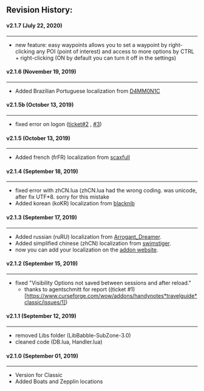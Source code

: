 ## Revision History:

#### v2.1.7 (July 22, 2020)
---------------------------
* new feature: easy waypoints allows you to set a waypoint by right-clicking any POI (point of interest) and access to more options by CTRL + right-clicking (ON by default you can turn it off in the settings)

#### v2.1.6 (November 19, 2019)
-------------------------------
* Added Brazilian Portuguese localization from [D4MM0N1C](https://www.curseforge.com/members/d4mm0n1c)

#### v2.1.5b (October 13, 2019)
-------------------------------
* fixed error on logon ([ticket#2](https://www.curseforge.com/wow/addons/handynotes*travelguide*classic/issues/2) , [#3](https://www.curseforge.com/wow/addons/handynotes*travelguide*classic/issues/3))   
					
#### v2.1.5 (October 13, 2019)
------------------------------
* Added french (frFR) localization from [scaxfull](https://www.curseforge.com/members/scaxfull)

#### v2.1.4 (September 18, 2019)
--------------------------------
* fixed error with zhCN.lua (zhCN.lua had the wrong coding. was unicode, after fix UTF*8. sorry for this mistake
* Added korean (koKR) localization from [blacknib](https://www.curseforge.com/members/blacknib)

#### v2.1.3 (September 17, 2019)
--------------------------------
* Added russian (ruRU) localization from [Arrogant_Dreamer](https://www.curseforge.com/members/Arrogant_Dreamer).
* Added simplified chinese (zhCN) localization from [swimstiger](https://www.curseforge.com/members/swimstiger).
* now you can add your localization on the [addon website](https://www.curseforge.com/wow/addons/handynotes*travelguide*classic/localization).

#### v2.1.2 (September 15, 2019)
--------------------------------
* fixed "Visibility Options not saved between sessions and after reload." 
	* thanks to agentschmitt for report ((ticket #1)[https://www.curseforge.com/wow/addons/handynotes*travelguide*classic/issues/1])

#### v2.1.1 (September 12, 2019)
--------------------------------
* removed Libs folder (LibBabble-SubZone-3.0)
* cleaned code (DB.lua, Handler.lua)

#### v2.1.0 (September 01, 2019)
--------------------------------
* Version for Classic
* Added Boats and Zepplin locations
